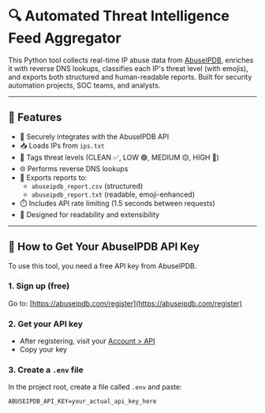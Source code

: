 # 🔍 Automated Threat Intelligence Feed Aggregator

This Python tool collects real-time IP abuse data from [AbuseIPDB](https://abuseipdb.com), enriches it with reverse DNS lookups, classifies each IP's threat level (with emojis), and exports both structured and human-readable reports. Built for security automation projects, SOC teams, and analysts.

---

## 🚀 Features

- 🔐 Securely integrates with the AbuseIPDB API
- 📥 Loads IPs from `ips.txt`
- 🚦 Tags threat levels (CLEAN ✅, LOW 🟢, MEDIUM 🟡, HIGH 🔴)
- 🌐 Performs reverse DNS lookups
- 📄 Exports reports to:
  - `abuseipdb_report.csv` (structured)
  - `abuseipdb_report.txt` (readable, emoji-enhanced)
- ⏱️ Includes API rate limiting (1.5 seconds between requests)
- 💼 Designed for readability and extensibility

---

## 🔐 How to Get Your AbuseIPDB API Key

To use this tool, you need a free API key from AbuseIPDB.

### 1. Sign up (free)
Go to: [https://abuseipdb.com/register](https://abuseipdb.com/register)

### 2. Get your API key
- After registering, visit your [Account > API](https://www.abuseipdb.com/account/api)
- Copy your key

### 3. Create a `.env` file
In the project root, create a file called `.env` and paste:

```env
ABUSEIPDB_API_KEY=your_actual_api_key_here